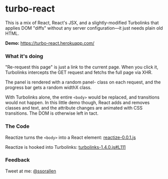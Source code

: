 # turbo-react

This is a mix of React, React's JSX, and a slightly-modified Turbolinks
that applies DOM "diffs" without any server configuration—it just
needs plain old HTML.

**Demo:** https://turbo-react.herokuapp.com/

### What it's doing

"Re-request this page" is just a link to the current page. When you click it,
Turbolinks intercepts the GET request and fetchs the full page via XHR.

The panel is rendered with a random panel- class on each request,
and the progress bar gets a random widthX class.

With Turbolinks alone, the entire `<body>` would be replaced, and transitions
would not happen. In this little demo though, React adds and removes
classes and text, and the attribute changes are animated with CSS transitions.
The DOM is otherwise left in tact.

### The Code

Reactize turns the `<body>` into a React element: [reactize-0.0.1.js](https://turbo-react.herokuapp.com/reactize-0.0.1.js)

Reactize is hooked into Turbolinks: [turbolinks-1.4.0.js#L111](https://github.com/ssorallen/turbo-react/blob/master/public/turbolinks-1.4.0.js#L111)

### Feedback

Tweet at me: [@ssorallen](https://twitter.com/ssorallen?rel=author)
